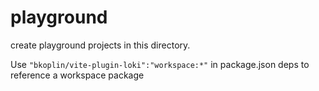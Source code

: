 # playground

create playground projects in this directory.

Use `"bkoplin/vite-plugin-loki":"workspace:*"` in package.json deps to reference a workspace package

